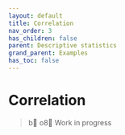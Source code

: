 ```yaml
---
layout: default
title: Correlation
nav_order: 3
has_children: false
parent: Descriptive statistics
grand_parent: Examples
has_toc: false
---
```

# Correlation

> b o8 Work in progress




<!-- Generated with mdsplit: https://github.com/alandefreitas/mdsplit -->
